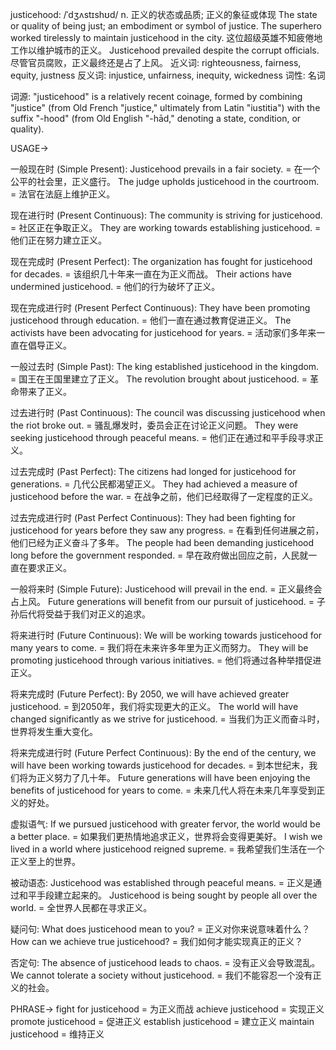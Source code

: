 justicehood: /ˈdʒʌstɪshʊd/
n.
正义的状态或品质; 正义的象征或体现
The state or quality of being just; an embodiment or symbol of justice.
The superhero worked tirelessly to maintain justicehood in the city.  这位超级英雄不知疲倦地工作以维护城市的正义。
Justicehood prevailed despite the corrupt officials. 尽管官员腐败，正义最终还是占了上风。
近义词: righteousness, fairness, equity, justness
反义词: injustice, unfairness, inequity, wickedness
词性: 名词


词源:  "justicehood" is a relatively recent coinage, formed by combining "justice" (from Old French "justice," ultimately from Latin "iustitia") with the suffix "-hood" (from Old English "-hād," denoting a state, condition, or quality).


USAGE->

一般现在时 (Simple Present):
Justicehood prevails in a fair society. =  在一个公平的社会里，正义盛行。
The judge upholds justicehood in the courtroom. = 法官在法庭上维护正义。

现在进行时 (Present Continuous):
The community is striving for justicehood. = 社区正在争取正义。
They are working towards establishing justicehood. = 他们正在努力建立正义。

现在完成时 (Present Perfect):
The organization has fought for justicehood for decades. = 该组织几十年来一直在为正义而战。
Their actions have undermined justicehood. = 他们的行为破坏了正义。

现在完成进行时 (Present Perfect Continuous):
They have been promoting justicehood through education. = 他们一直在通过教育促进正义。
The activists have been advocating for justicehood for years. = 活动家们多年来一直在倡导正义。

一般过去时 (Simple Past):
The king established justicehood in the kingdom. = 国王在王国里建立了正义。
The revolution brought about justicehood. = 革命带来了正义。

过去进行时 (Past Continuous):
The council was discussing justicehood when the riot broke out. = 骚乱爆发时，委员会正在讨论正义问题。
They were seeking justicehood through peaceful means. = 他们正在通过和平手段寻求正义。

过去完成时 (Past Perfect):
The citizens had longed for justicehood for generations. = 几代公民都渴望正义。
They had achieved a measure of justicehood before the war. = 在战争之前，他们已经取得了一定程度的正义。

过去完成进行时 (Past Perfect Continuous):
They had been fighting for justicehood for years before they saw any progress. = 在看到任何进展之前，他们已经为正义奋斗了多年。
The people had been demanding justicehood long before the government responded. = 早在政府做出回应之前，人民就一直在要求正义。

一般将来时 (Simple Future):
Justicehood will prevail in the end. = 正义最终会占上风。
Future generations will benefit from our pursuit of justicehood. = 子孙后代将受益于我们对正义的追求。

将来进行时 (Future Continuous):
We will be working towards justicehood for many years to come. = 我们将在未来许多年里为正义而努力。
They will be promoting justicehood through various initiatives. = 他们将通过各种举措促进正义。

将来完成时 (Future Perfect):
By 2050, we will have achieved greater justicehood. = 到2050年，我们将实现更大的正义。
The world will have changed significantly as we strive for justicehood. = 当我们为正义而奋斗时，世界将发生重大变化。


将来完成进行时 (Future Perfect Continuous):
By the end of the century, we will have been working towards justicehood for decades. = 到本世纪末，我们将为正义努力了几十年。
Future generations will have been enjoying the benefits of justicehood for years to come. = 未来几代人将在未来几年享受到正义的好处。

虚拟语气:
If we pursued justicehood with greater fervor, the world would be a better place. = 如果我们更热情地追求正义，世界将会变得更美好。
I wish we lived in a world where justicehood reigned supreme. = 我希望我们生活在一个正义至上的世界。

被动语态:
Justicehood was established through peaceful means. = 正义是通过和平手段建立起来的。
Justicehood is being sought by people all over the world. = 全世界人民都在寻求正义。

疑问句:
What does justicehood mean to you? = 正义对你来说意味着什么？
How can we achieve true justicehood? = 我们如何才能实现真正的正义？

否定句:
The absence of justicehood leads to chaos. = 没有正义会导致混乱。
We cannot tolerate a society without justicehood. = 我们不能容忍一个没有正义的社会。


PHRASE->
fight for justicehood = 为正义而战
achieve justicehood = 实现正义
promote justicehood = 促进正义
establish justicehood = 建立正义
maintain justicehood = 维持正义
